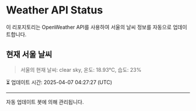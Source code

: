 
# Weather API Status

이 리포지토리는 OpenWeather API를 사용하여 서울의 날씨 정보를 자동으로 업데이트합니다.

## 현재 서울 날씨
> 서울의 현재 날씨: clear sky, 온도: 18.93°C, 습도: 23%

⏳ 업데이트 시간: 2025-04-07 04:27:27 (UTC)

---
자동 업데이트 봇에 의해 관리됩니다.
